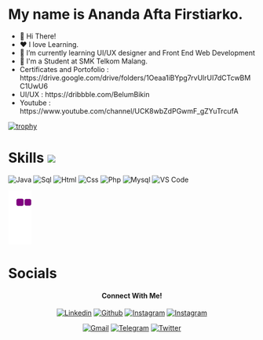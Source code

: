 # My name is Ananda Afta Firstiarko. 
<ul>
  <li>👋 Hi There!</li>
  <li>❤️ I love Learning.</li>
  <li>🌱 I’m currently learning UI/UX designer and Front End Web Development </li>
  <li>💼 I'm a Student at SMK Telkom Malang.</li>
  <li>Certificates and Portofolio : https://drive.google.com/drive/folders/1Oeaa1iBYpg7rvUlrUI7dCTcwBMC1UwU6</li>
  <li>UI/UX : https://dribbble.com/BelumBikin</li>
  <li>Youtube : https://www.youtube.com/channel/UCK8wbZdPGwmF_gZYuTrcufA</li>
</ul>

[![trophy](https://github-profile-trophy.vercel.app/?username=robertbudijr&theme=onedark&rank=-C,-B)](https://github.com/ryo-ma/github-profile-trophy)

# Skills <img src = "https://media2.giphy.com/media/QssGEmpkyEOhBCb7e1/giphy.gif?cid=ecf05e47a0n3gi1bfqntqmob8g9aid1oyj2wr3ds3mg700bl&rid=giphy.gif" width = 32px>

![Java](http://img.shields.io/badge/-Java-e8892f?style=flat-square&logo=java&logoColor=white)
![Sql](http://img.shields.io/badge/-Sql-00758f?style=flat-square&logo=Mysql&logoColor=white)
![Html](http://img.shields.io/badge/-Html-e24c27?style=flat-square&logo=html5&logoColor=white)
![Css](http://img.shields.io/badge/-Css-2a65f1?style=flat-square&logo=css3&logoColor=white)
![Php](http://img.shields.io/badge/-Php-767bb3?style=flat-square&logo=php&logoColor=white)
![Mysql](http://img.shields.io/badge/-Mysql-white?style=flat-square&logo=mysql)
![VS Code](http://img.shields.io/badge/-VS%20Code-black?style=flat-square&logo=visualstudiocode&logoColor=3aa7f2)


![snake gif](https://github.com/PanGami/PanGami/blob/output/github-contribution-grid-snake.gif)

# Socials
<h4 align="center">Connect With Me!</h4>
<p align="center">
  <a href="https://www.linkedin.com/in/ananda-afta-firstiarko-574723221/"><img alt="Linkedin" title="Afta's Linkedin" src="https://img.shields.io/badge/LinkedIn-0077B5?style=for-the-badge&logo=linkedin&logoColor=white"></a>
  <a href="https://github.com/BelumBikin"><img alt="Github" title="BelumBikin's Github" src="https://img.shields.io/badge/GitHub-100000?style=for-the-badge&logo=github&logoColor=white"></a>
  <a href="https://www.instagram.com/whereismyworks/"><img alt="Instagram" title="Project Instagram" src="https://img.shields.io/badge/Instagram-E4405F?style=for-the-badge&logo=instagram&logoColor=white"></a>
    <a href="https://www.instagram.com/kalautidaksalah/"><img alt="Instagram" title="Private Instagram" src="https://img.shields.io/badge/Instagram-E4405F?style=for-the-badge&logo=instagram&logoColor=white"></a>
 </p>
 <p align="center">
  <a href="ananda.afta@gmal.com"><img alt="Gmail" title="Afta's Gmail" src="https://img.shields.io/badge/Gmail-D14836?style=for-the-badge&logo=gmail&logoColor=white"></a>
  <a href="https://t.me/@Firstiarko"><img alt="Telegram" title="Afta's Telegram" src="https://img.shields.io/badge/Telegram-2CA5E0?style=for-the-badge&logo=telegram&logoColor=white"></a> 
<a href="http://twitter.com/firstiarko "><img alt="Twitter" title="Afta's Twitter" src="https://img.shields.io/badge/Twitter-1DA1F2?style=for-the-badge&logo=twitter&logoColor=white"></a>
</p>
